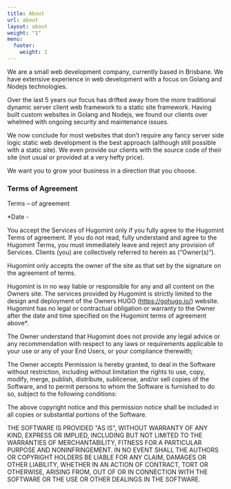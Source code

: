 ```yaml
---
title: About
url: about
layout: about
weight: "1"
menu:
  footer:
    weight: 1
---
```


We are a small web development company, currently based in Brisbane. We have extensive experience in web development with a focus on Golang and Nodejs technologies.

Over the last 5 years our focus has drifted away from the more traditional dynamic server client web framework to a static site framework. Having built custom websites in Golang and Nodejs, we found our clients over whelmed with ongoing security and maintenance issues.

We now conclude for most websites that don’t require any fancy server side logic static web development is the best approach (although still possible with a static site). We even provide our clients with the source code of their site (not usual or provided at a very hefty price).

We want you to grow your business in a direction that you choose.

### Terms of Agreement

Terms – of agreement

\*Date -

You accept the Services of Hugomint only if you fully agree to the Hugomint Terms of agreement. If you do not read, fully understand and agree to the Hugomint Terms, you must immediately leave and reject any provision of Services. Clients (you) are collectively referred to herein as (“Owner(s)”).

Hugomint only accepts the owner of the site as that set by the signature on the agreement of terms.

Hugomint is in no way liable or responsible for any and all content on the Owners site. The services provided by Hugomint is strictly limited to the design and deployment of the Owners HUGO (https://gohugo.io/) website. Hugomint has no legal or contractual obligation or warranty to the Owner after the date and time specified on the Hugomint terms of agreement above\*.

The Owner understand that Hugomint does not provide any legal advice or any recommendation with respect to any laws or requirements applicable to your use or any of your End Users, or your compliance therewith;

The Owner accepts Permission is hereby granted, to deal in the Software without restriction, including without limitation the rights to use, copy, modify, merge, publish, distribute, sublicense, and/or sell copies of the Software, and to permit persons to whom the Software is furnished to do so, subject to the following conditions:

The above copyright notice and this permission notice shall be included in all copies or substantial portions of the Software.

THE SOFTWARE IS PROVIDED "AS IS", WITHOUT WARRANTY OF ANY KIND, EXPRESS OR IMPLIED, INCLUDING BUT NOT LIMITED TO THE WARRANTIES OF MERCHANTABILITY, FITNESS FOR A PARTICULAR PURPOSE AND NONINFRINGEMENT. IN NO EVENT SHALL THE AUTHORS OR COPYRIGHT HOLDERS BE LIABLE FOR ANY CLAIM, DAMAGES OR OTHER LIABILITY, WHETHER IN AN ACTION OF CONTRACT, TORT OR OTHERWISE, ARISING FROM, OUT OF OR IN CONNECTION WITH THE SOFTWARE OR THE USE OR OTHER DEALINGS IN THE SOFTWARE.

